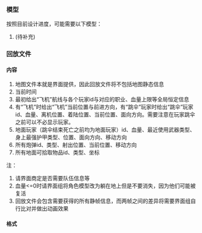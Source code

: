 ### 模型

按照目前设计进度，可能需要以下模型：

1. (待补充)

<!--注：由于故事背景的缘故，最终所有角色、装备、道具的形态尚未确定，建议界面组测试时根据之前开会内容随手找点儿东西，此部分暂时啥都没给。-->

### 回放文件

#### 内容

1. 地图文件本就是界面提供，因此回放文件将不包括地图静态信息
2. 当前时间<!--逻辑1s有20帧，界面这边自行商定-->
3. 最初给出“飞机”航线与各个玩家id与对应的职业、血量上限等全局恒定信息
4. 有“飞机”时给出“飞机”当前位置与前进方向，有“跳伞”玩家时给出“跳伞”玩家id、血量、离机位置、着陆位置、当前位置、面向方向<!--建议界面根据三个位置以及界面设定的飞机飞行高度自行推算出当前高度，因为游戏是二维的而界面被期望是三维的-->。需要注意在玩家跳伞之前可以不必显示玩家。
5. 地面玩家（跳伞结束死亡之前均为地面玩家）id、血量、最近使用武器类型、身上最强护甲类型、位置、面向方向、移动方向<!--可以考虑存在移动方向时即播放移动动画，或者不提供移动方向，界面组根据位置的变动自行决定移动方向，前者方便界面组使用但是可能视觉效果并不好，后者效果可能更佳但是需要界面组做更多的事-->
6. 所有炮弹id、类型、射出位置、当前位置、移动方向
7. 所有地面可拾取物品id、类型、坐标

注：

1. 请界面商定是否需要队伍信息等
2. 血量<=0时请界面组将角色模型改为躺在地上但是不要消失，因为他们可能被复活
3. 回放文件会包含需要获得的所有静帧信息，而两帧之间的差异将需要界面组自行比对并做出动画效果

#### 格式

<!--此部分具体内容由曾锦薇完成-->